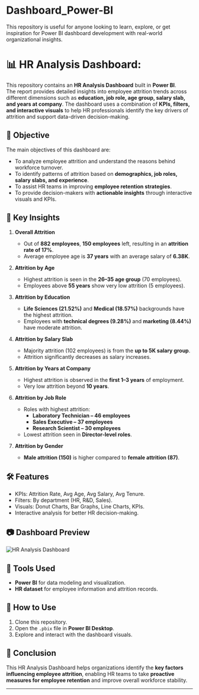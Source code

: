 # Dashboard_Power-BI
This repository is useful for anyone looking to learn, explore, or get inspiration for Power BI dashboard development with real-world organizational insights.

# 📊 HR Analysis Dashboard:

This repository contains an **HR Analysis Dashboard** built in **Power BI**.  
The report provides detailed insights into employee attrition trends across different dimensions such as **education, job role, age group, salary slab, and years at company**. The dashboard uses a combination of **KPIs, filters, and interactive visuals** to help HR professionals identify the key drivers of attrition and support data-driven decision-making.


## 🎯 Objective
The main objectives of this dashboard are:
- To analyze employee attrition and understand the reasons behind workforce turnover.  
- To identify patterns of attrition based on **demographics, job roles, salary slabs, and experience**.  
- To assist HR teams in improving **employee retention strategies**.  
- To provide decision-makers with **actionable insights** through interactive visuals and KPIs.  


## 📌 Key Insights
1. **Overall Attrition**
   - Out of **882 employees**, **150 employees** left, resulting in an **attrition rate of 17%**.  
   - Average employee age is **37 years** with an average salary of **6.38K**.  

2. **Attrition by Age**
   - Highest attrition is seen in the **26–35 age group** (70 employees).  
   - Employees above **55 years** show very low attrition (5 employees).  

3. **Attrition by Education**
   - **Life Sciences (21.52%)** and **Medical (18.57%)** backgrounds have the highest attrition.  
   - Employees with **technical degrees (9.28%)** and **marketing (8.44%)** have moderate attrition.  

4. **Attrition by Salary Slab**
   - Majority attrition (102 employees) is from the **up to 5K salary group**.  
   - Attrition significantly decreases as salary increases.  

5. **Attrition by Years at Company**
   - Highest attrition is observed in the **first 1–3 years** of employment.  
   - Very low attrition beyond **10 years**.  

6. **Attrition by Job Role**
   - Roles with highest attrition:  
     - **Laboratory Technician – 46 employees**  
     - **Sales Executive – 37 employees**  
     - **Research Scientist – 30 employees**  
   - Lowest attrition seen in **Director-level roles**.  

7. **Attrition by Gender**
   - **Male attrition (150)** is higher compared to **female attrition (87)**.  


## 🛠 Features
- KPIs: Attrition Rate, Avg Age, Avg Salary, Avg Tenure.  
- Filters: By department (HR, R&D, Sales).  
- Visuals: Donut Charts, Bar Graphs, Line Charts, KPIs.  
- Interactive analysis for better HR decision-making.  


## 📷 Dashboard Preview
![HR Analysis Dashboard]()

## 📌 Tools Used
- **Power BI** for data modeling and visualization.  
- **HR dataset** for employee information and attrition records.  


## 🚀 How to Use
1. Clone this repository.  
2. Open the `.pbix` file in **Power BI Desktop**.  
3. Explore and interact with the dashboard visuals.  


## 📢 Conclusion
This HR Analysis Dashboard helps organizations identify the **key factors influencing employee attrition**, enabling HR teams to take **proactive measures for employee retention** and improve overall workforce stability.  

---
